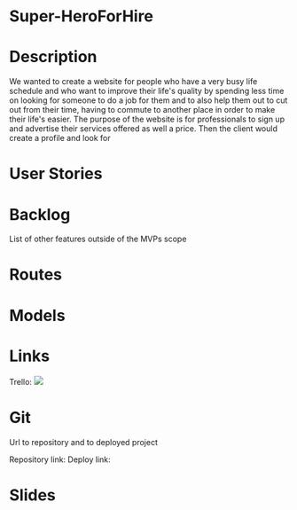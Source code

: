 # Super-HeroForHire

# Description
We wanted to create a website for people who have a very busy life schedule and who want to improve their life's quality by spending less time on looking for someone to do a job for them and to also help them out to cut out from their time, having to commute to another place in order to make their life's easier. The purpose of the website is for professionals to sign up and advertise their services offered as well a price. Then the client would create a profile and look for 
# User Stories

<!-- 404 - As a user I want to see a nice 404 page when I go to a page that doesn’t exist so that I know it was my fault
500 - As a user I want to see a nice error page when the super team screws it up so that I know that is not my fault
homepage - As a user I want to be able to access the homepage so that I see what the app is about and login and signup
sign up - As a user I want to sign up on the webpage so that I can see all the events that I could attend
login - As a user I want to be able to log in on the webpage so that I can get back to my account
logout - As a user I want to be able to log out from the webpage so that I can make sure no one will access my account
events list - As a user I want to see all the events available so that I can choose which ones I want to attend
events create - As a user I want to create an event so that I can invite others to attend
events detail - As a user I want to see the event details and attendee list of one event so that I can decide if I want to attend
event attend - As a user I want to be able to attend to event so that the organizers can count me in -->

# Backlog

List of other features outside of the MVPs scope

# Routes

# Models

# Links

Trello: ![](https://trello.com/invite/b/mixw5hho/ATTIef5b257c870fa0ea0abe33dfe06afd9f68CE5F49/project-2)

# Git

Url to repository and to deployed project

Repository link:
Deploy link:

# Slides